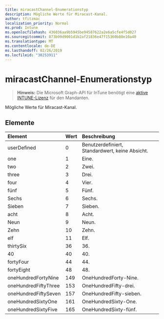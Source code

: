 ```yaml
---
title: miracastChannel-Enumerationstyp
description: Mögliche Werte für Miracast-Kanal.
author: tfitzmac
localization_priority: Normal
ms.prod: Intune
ms.openlocfilehash: 436036aa9b5945be94587622a2e6a5cfe4f5d027
ms.sourcegitcommit: 873b99d9001d1b2af21836e47f15360b08e10a40
ms.translationtype: MT
ms.contentlocale: de-DE
ms.lasthandoff: 02/26/2019
ms.locfileid: "30253911"
---
```

# <a name="miracastchannel-enum-type"></a>miracastChannel-Enumerationstyp

> **Hinweis:** Die Microsoft Graph-API für InTune benötigt eine [aktive INTUNE-Lizenz](https://go.microsoft.com/fwlink/?linkid=839381) für den Mandanten.

Mögliche Werte für Miracast-Kanal.

## <a name="members"></a>Elemente
|Element|Wert|Beschreibung|
|:---|:---|:---|
|userDefined|0|Benutzerdefiniert, Standardwert, keine Absicht.|
|one|1|Eine.|
|two|2|Zwei.|
|three|3|Drei.|
|four|4|Vier.|
|fünf|5|Fünf.|
|Sechs|6|Sechs.|
|Sieben|7|Sieben.|
|acht|8|Acht.|
|Neun|9|Neun.|
|Zehn|10|Zehn.|
|elf|11|Elf.|
|thirtySix|36|36.|
|40|40|40.|
|fortyFour|44|44.|
|fortyEight|48|48.|
|oneHundredFortyNine|149|OneHundredForty-Nine.|
|oneHundredFiftyThree|153|OneHundredFifty-drei.|
|oneHundredFiftySeven|157|OneHundredFifty-sieben.|
|oneHundredSixtyOne|161|OneHundredSixty-One.|
|oneHundredSixtyFive|165|OneHundredSixty-fünf.|



